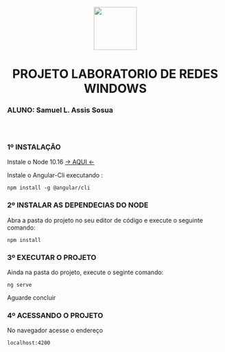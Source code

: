 <p align="center">
        <img src="https://images.educamaisbrasil.com.br/content/superior/instituicao/logo/g/unifavip-wyden.png" height="100px">
    <h1 align="center">PROJETO LABORATORIO DE REDES WINDOWS</h1>
    <h3> ALUNO: Samuel L. Assis Sosua<h3>
    <br>
</p>

### 1º  INSTALAÇÃO

Instale o Node 10.16 <a href="https://nodejs.org/download/release/v10.16.0/node-v10.16.0-x64.msi"> -> AQUI <- </a> 

Instale o Angular-Cli executando :

~~~
npm install -g @angular/cli
~~~

### 2º INSTALAR AS DEPENDECIAS DO NODE

Abra a pasta do projeto no seu editor de código e execute o seguinte comando:

~~~
npm install
~~~
    
### 3º EXECUTAR O PROJETO

Ainda na pasta do projeto, execute o seginte comando:

~~~
ng serve
~~~

Aguarde concluir  

### 4º ACESSANDO O PROJETO

No navegador acesse o endereço 

~~~
localhost:4200
~~~

